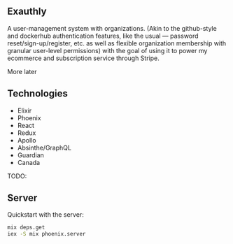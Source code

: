 ## Exauthly

A user-management system with organizations. (Akin to the github-style and dockerhub authentication features, like the usual — password reset/sign-up/register, etc. as well as flexible organization membership with granular user-level permissions) with the goal of using it to power my ecommerce and subscription service through Stripe.

More later

## Technologies

* Elixir
* Phoenix
* React
* Redux
* Apollo
* Absinthe/GraphQL
* Guardian
* Canada

TODO:

## Server

Quickstart with the server:

```bash
mix deps.get
iex -S mix phoenix.server
```
